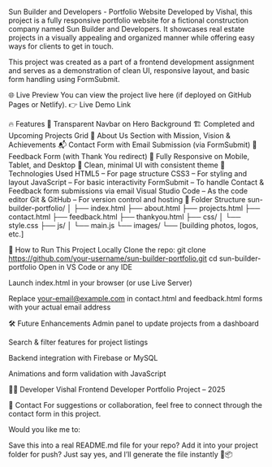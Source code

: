 Sun Builder and Developers - Portfolio Website
Developed by Vishal, this project is a fully responsive portfolio website for a fictional construction company named Sun Builder and Developers. It showcases real estate projects in a visually appealing and organized manner while offering easy ways for clients to get in touch.

This project was created as a part of a frontend development assignment and serves as a demonstration of clean UI, responsive layout, and basic form handling using FormSubmit.

🌐 Live Preview
You can view the project live here (if deployed on GitHub Pages or Netlify).
👉 Live Demo Link

🔥 Features
🔷 Transparent Navbar on Hero Background
🏗️ Completed and Upcoming Projects Grid
🧾 About Us Section with Mission, Vision & Achievements
📬 Contact Form with Email Submission (via FormSubmit)
💬 Feedback Form (with Thank You redirect)
📱 Fully Responsive on Mobile, Tablet, and Desktop
🌈 Clean, minimal UI with consistent theme
🔧 Technologies Used
HTML5 – For page structure
CSS3 – For styling and layout
JavaScript – For basic interactivity
FormSubmit – To handle Contact & Feedback form submissions via email
Visual Studio Code – As the code editor
Git & GitHub – For version control and hosting
📁 Folder Structure
sun-builder-portfolio/ │ ├── index.html ├── about.html ├── projects.html ├── contact.html ├── feedback.html ├── thankyou.html ├── css/ │ └── style.css ├── js/ │ └── main.js └── images/ └── [building photos, logos, etc.]


🚀 How to Run This Project Locally
Clone the repo:
git clone https://github.com/your-username/sun-builder-portfolio.git
cd sun-builder-portfolio
Open in VS Code or any IDE

Launch index.html in your browser (or use Live Server)

Replace your-email@example.com in contact.html and feedback.html forms with your actual email address

🛠 Future Enhancements Admin panel to update projects from a dashboard

Search & filter features for project listings

Backend integration with Firebase or MySQL

Animations and form validation with JavaScript

👨‍💻 Developer Vishal Frontend Developer Portfolio Project – 2025

📩 Contact For suggestions or collaboration, feel free to connect through the contact form in this project.



Would you like me to:

Save this into a real README.md file for your repo?
Add it into your project folder for push?
Just say yes, and I’ll generate the file instantly 🔧📦
